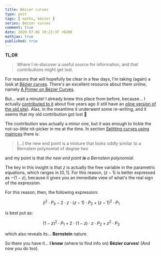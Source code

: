```yaml
---
title: Bézier curves
type: post
tags: [ maths, bézier ]
series: Bézier curves
comment: true
date: 2020-07-06 19:23:37 +0200
mathjax: true
published: true
---
```


**TL;DR**

> Where I re-discover a useful source for information, and that
> contributions might get lost.

For reasons that will hopefully be clear in a few days, I'm taking
(again) a look at [Bézier curves][]. There's an excellent resource about
them online, namely [A Primer on Bézier Curves][].

But... wait a minute! I already knew this place from before, because...
I actually [contributed to it][] about five years ago (I still have an
[oline version of the old site][old-site]). Alas, in the meantime it
underwent some re-writing, and it seems that my old contribution got
lost 🤔

The contribution was actually a minor one, but it was enough to tickle
the not-so-little nit-picker in me at the time. In section [Splitting
curves using matrices][] there is:

> [...] the new end point is a mixture that looks oddly similar to a
> Bernstein polynomial of degree two

and my point is that *the new end point **is** a Bernstein polynomial*.

The key in this insight is that $z$ is actually the free variable in the
parametric equations, which ranges in $[0,1]$. For this reason, $(z-1)$
is better expressed as $-(1-z)$, because it gives you an immediate view
of what's the real sign of the expression.

For this reason, then, the following expression:

$$ z^2 \cdot P_3 - 2 \cdot z \cdot (z-1) \cdot P_2 + (z - 1)^2 \cdot P_1 $$

is best put as:

$$ (1-z)^2 \cdot P_1 + 2 \cdot (1-z) \cdot z \cdot P_2 + z^2 \cdot P_3 $$

which also reveals its... **Bernstein** nature.

So there you have it... **I know** (where to find info on) **Bézier
curves**! (And now you do too).

[Bézier curves]: https://en.wikipedia.org/wiki/B%C3%A9zier_curve
[A Primer on Bézier Curves]: https://pomax.github.io/bezierinfo/
[contributed to it]: https://github.com/Pomax/bezierinfo/pull/64
[Splitting curves using matrices]: https://pomax.github.io/bezierinfo/#matrixsplit
[old-site]: https://github.polettix.it/bezierinfo/
